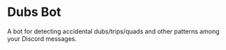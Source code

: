 # Dubs Bot

A bot for detecting accidental dubs/trips/quads and other patterns among your Discord messages.

<!-- TODO: Demo + list of links / resources -->
